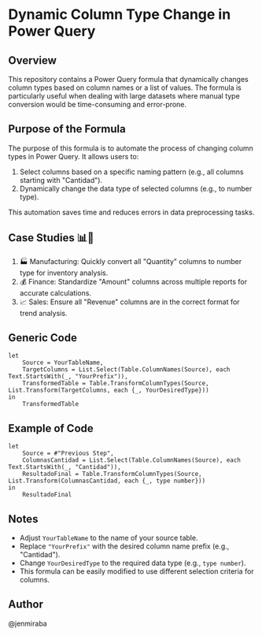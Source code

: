 # Dynamic Column Type Change in Power Query

## Overview

This repository contains a Power Query formula that dynamically changes column types based on column names or a list of values. The formula is particularly useful when dealing with large datasets where manual type conversion would be time-consuming and error-prone.

## Purpose of the Formula

The purpose of this formula is to automate the process of changing column types in Power Query. It allows users to:

1. Select columns based on a specific naming pattern (e.g., all columns starting with "Cantidad").
2. Dynamically change the data type of selected columns (e.g., to number type).

This automation saves time and reduces errors in data preprocessing tasks.

## Case Studies 📊💼

1. 🏭 Manufacturing: Quickly convert all "Quantity" columns to number type for inventory analysis.
2. 💰 Finance: Standardize "Amount" columns across multiple reports for accurate calculations.
3. 📈 Sales: Ensure all "Revenue" columns are in the correct format for trend analysis.

## Generic Code

```powerquery
let
    Source = YourTableName,
    TargetColumns = List.Select(Table.ColumnNames(Source), each Text.StartsWith(_, "YourPrefix")),
    TransformedTable = Table.TransformColumnTypes(Source, List.Transform(TargetColumns, each {_, YourDesiredType}))
in
    TransformedTable
```

## Example of Code

```powerquery
let
    Source = #"Previous Step",
    ColumnasCantidad = List.Select(Table.ColumnNames(Source), each Text.StartsWith(_, "Cantidad")),
    ResultadoFinal = Table.TransformColumnTypes(Source, List.Transform(ColumnasCantidad, each {_, type number}))
in
    ResultadoFinal
```

## Notes

- Adjust `YourTableName` to the name of your source table.
- Replace `"YourPrefix"` with the desired column name prefix (e.g., "Cantidad").
- Change `YourDesiredType` to the required data type (e.g., `type number`).
- This formula can be easily modified to use different selection criteria for columns.

## Author

@jenmiraba
